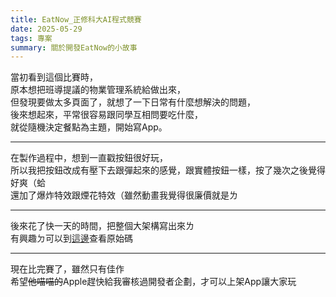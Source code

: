 ```yaml
---
title: EatNow_正修科大AI程式競賽
date: 2025-05-29
tags: 專案
summary: 關於開發EatNow的小故事
---
```


當初看到這個比賽時， <br>
原本想把班導提議的物業管理系統給做出來， <br>
但發現要做太多頁面了，就想了一下日常有什麼想解決的問題， <br>
後來想起來，平常很容易跟同學互相問要吃什麼， <br>
就從隨機決定餐點為主題，開始寫App。 <br>

---

在製作過程中，想到一直戳按鈕很好玩， <br>
所以我把按鈕改成有壓下去跟彈起來的感覺，跟實體按鈕一樣，按了幾次之後覺得好爽（蛤 <br>
還加了爆炸特效跟煙花特效（雖然動畫我覺得很廉價就是ㄌ <br>

---

後來花了快一天的時間，把整個大架構寫出來ㄌ <br>
有興趣ㄉ可以到[這邊](https://github.com/ElvisLo030/EatNow)查看原始碼

---

現在比完賽了，雖然只有佳作 <br>
希望~~他喵喵的~~Apple趕快給我審核過開發者企劃，才可以上架App讓大家玩 <br>
